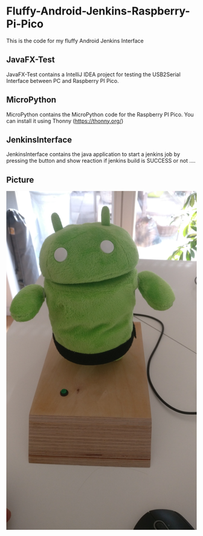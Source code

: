 # Fluffy-Android-Jenkins-Raspberry-Pi-Pico
This is the code for my fluffy Android Jenkins Interface

## JavaFX-Test
JavaFX-Test contains a IntelliJ IDEA project for testing the USB2Serial Interface between PC and Raspberry PI Pico.

## MicroPython
MicroPython contains the MicroPython code for the Raspberry PI Pico. You can install it using Thonny (https://thonny.org/)

## JenkinsInterface
JenkinsInterface contains the java application to start a jenkins job by pressing the button and show reaction if jenkins build is SUCCESS or not ....

## Picture

![Fluffy Android](fluffy-android.jpg)
